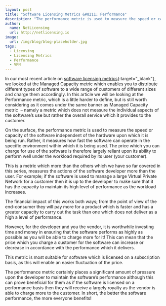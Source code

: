```yaml
---
layout: post
title: "Software Licensing Metrics &#8211; Performance"
description: "The performance metric is used to measure the speed or capacity of the software independent of the hardware upon which it is being run"
author:
  name: NetLicensing
  url: http://netlicensing.io
image:
  url: /img/blog/blog-placeholder.jpg
tags:
  - Licensing
  - Licensing Metrics
  - Performance
  - VPN
---
```


In our most recent article on [software licensing metrics](https://www.google.com/search?q=site%3Anetlicensing.io%20Software%20Licensing%20Metrics "Software Licensing Metrics"){:target="_blank"}, we looked at the Managed Capacity metric which enables you to distribute different types of software to a wide range of customers of different sizes and charge them accordingly. In this article we will be looking at the Performance metric, which is a little harder to define, but is still worth considering as it comes under the same banner as Managed Capacity metric  &#8211; namely a metric which does not measure the individual aspects of the software’s use but rather the overall service which it provides to the customer.

On the surface, the performance metric is used to measure the speed or capacity of the software independent of the hardware upon which it is being run. Rather, it measures how fast the software can operate in the specific environment within which it is being used. The price which you can charge for use of the software is therefore largely reliant upon its ability to perform well under the workload required by its user (your customer).

This is a metric which more than the others which we have so far covered in this series, measures the actions of the software developer more than the user. For example; if the software is used to manage a large Virtual Private Network for a customer then it is up to the developer to make sure that it has the capacity to maintain its high level of performance as the workload increases.

The financial impact of this works both ways; from the point of view of the end-consumer they will pay more for a product which is faster and has a greater capacity to carry out the task than one which does not deliver as a high a level of performance.

However, for the developer and you the vendor, it is worthwhile investing time and money in ensuring that the software performs as highly as possible as you will be able to charge more for it! This can mean that the price which you charge a customer for the software can increase or decrease in accordance with the performance which it delivers.

This metric is most suitable for software which is licensed on a subscription basis, as this will enable an easier fluctuation of the price.

The performance metric certainly places a significant amount of pressure upon the developer to maintain the software’s performance although this can prove beneficial for them as if the software is licensed on a performance basis then they will receive a largely royalty as the vendor is able to charge more to the customer. In short, the better the software performance, the more everyone benefits!
